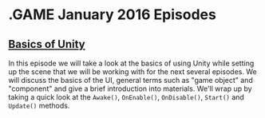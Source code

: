 # .GAME January 2016 Episodes

## [Basics of Unity](BasicsOfUnity/readme.md)

In this episode we will take a look at the basics of using Unity while setting up the scene that we will be working with for the next several episodes. We will discuss the basics of the UI, general terms such as "game object" and  "component" and give a brief introduction into materials. We'll wrap up by taking a quick look at the `Awake()`, `OnEnable()`, `OnDisable()`, `Start()` and `Update()` methods.
